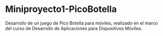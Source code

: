 # Miniproyecto1-PicoBotella
Desarrollo de un juego de Pico Botella para móviles, realizado en el marco del curso de Desarrollo de Aplicaciones para Dispositivos Móviles.
